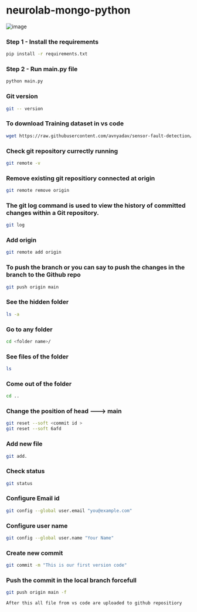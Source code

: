 # neurolab-mongo-python

![image](https://user-images.githubusercontent.com/57321948/196933065-4b16c235-f3b9-4391-9cfe-4affcec87c35.png)

### Step 1 - Install the requirements

```bash
pip install -r requirements.txt
```

### Step 2 - Run main.py file

```bash
python main.py
```

### Git version

```bash
git -- version
```

### To download Training dataset in vs code

```bash
wget https://raw.githubusercontent.com/avnyadav/sensor-fault-detection/main/aps_failure_training_set1.csv
```

### Check git repository currectly running

```bash
git remote -v
```

### Remove existing git repositiory connected at origin

```bash
git remote remove origin
```

### The git log command is used to view the history of committed changes within a Git repository.

```bash
git log
```

### Add origin

```bash
git remote add origin
```

### To push the branch or you can say to push the changes in the branch to the Github repo

```bash
git push origin main
```

### See the hidden folder
```bash
ls -a
```

### Go to any folder
```bash
cd <folder name>/
```

### See files of the folder
```bash
ls
```

### Come out of the folder
```bash
cd ..
```

### Change the position of head ---> main
```bash
git reset --soft <commit id >
git reset --soft 6afd
```

### Add new file
```bash
git add.
```

### Check status
```bash
git status
```

### Configure Email id
```bash
git config --global user.email "you@example.com"
```

### Configure user name
```bash
git config --global user.name "Your Name"
```

### Create new commit
```bash
git commit -m "This is our first version code"
```

### Push the commit in the local branch forcefull
```bash
git push origin main -f

After this all file from vs code are uploaded to github repositiory
```

